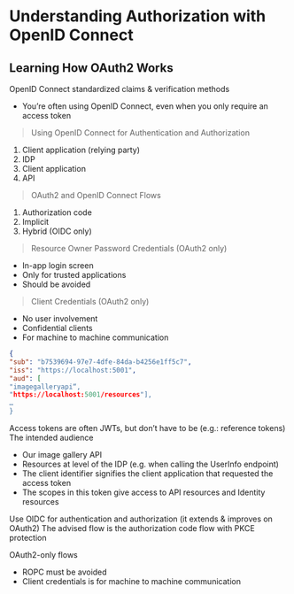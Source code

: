 # Understanding Authorization with OpenID Connect

## Learning How OAuth2 Works

OpenID Connect standardized claims & verification methods
- You’re often using OpenID Connect, even when you only require an access token

> Using OpenID Connect for Authentication and Authorization
1. Client application (relying party) 
1. IDP
1. Client application
1. API
   
> OAuth2 and OpenID Connect Flows
1. Authorization code 
1. Implicit 
1. Hybrid (OIDC only)

> Resource Owner Password Credentials (OAuth2 only)
- In-app login screen
- Only for trusted applications
- Should be avoided

> Client Credentials (OAuth2 only)
- No user involvement
- Confidential clients
- For machine to machine communication

```json
{ 
"sub": "b7539694-97e7-4dfe-84da-b4256e1ff5c7",
"iss": "https://localhost:5001",
"aud": [
"imagegalleryapi“,
"https://localhost:5001/resources"],
…
}
```

Access tokens are often JWTs, but don’t have to be (e.g.: reference tokens)
The intended audience 
- Our image gallery API 
- Resources at level of the IDP (e.g. when calling the UserInfo endpoint)
- The client identifier signifies the client application that requested the access token
- The scopes in this token give access to API resources and Identity resources

Use OIDC for authentication and authorization (it extends & improves on OAuth2)
The advised flow is the authorization code flow with PKCE protection

OAuth2-only flows
- ROPC must be avoided
- Client credentials is for machine to machine communication


